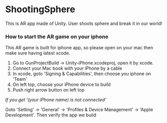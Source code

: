 # ShootingSphere
This is AR app made of Unity. User shoots sphere and break it in our world!
### How to start the AR game on your iphone
This AR game is built for iphone app, so please open on your mac then make sure having latest xcode.
1. Go to GunProjectBuild -> Unity-iPhone.xcodeproj, open it by xcode.
2. Connect your Mac book with your iPhone by a cable
3. In xcode, goto 'Signing & Capabilities', then choose you iphone on 'Team'
4. On left top, choose your iPhone device to build
5. Push right arrow button on left top

_If you get '(your iPhone name) is not connected'_

Goto 'Setting' -> 'General' -> 'Profiles & Device Management'  -> 'Apple Development'.
Then verify the app we build
